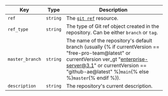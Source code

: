 Key | Type | Description
----|------|-------------
`ref`|`string` | The [`git ref`](/rest/reference/git#get-a-reference) resource.
`ref_type`|`string` | The type of Git ref object created in the repository. Can be either `branch` or `tag`.
`master_branch`|`string` | The name of the repository's default branch (usually {% if currentVersion == "free-pro-team@latest" or currentVersion ver_gt "enterprise-server@3.1" or currentVersion == "github-ae@latest" %}`main`{% else %}`master`{% endif %}).
`description`|`string` | The repository's current description.
